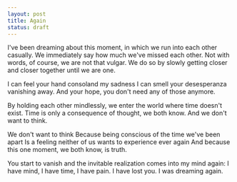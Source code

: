 ```yaml
---
layout: post
title: Again
status: draft
---
```


I've been dreaming about this moment, in which we run into each other casually.
We immediately say how much we've missed each other.
Not with words, of course, we are not that vulgar.
We do so by slowly getting closer and closer together until we are one.

I can feel your hand consoland my sadness
I can smell your desesperanza vanishing away.
And your hope, you don't need any of those anymore.

By holding each other mindlessly,
we enter the world where time doesn't exist.
Time is only a consequence of thought, we both know.
And we don't want to think.

We don't want to think
Because being conscious of the time we've been apart
Is a feeling neither of us wants to experience ever again
And because this one moment, we both know, is truth.

You start to vanish and the invitable realization comes into my mind again:
I have mind, I have time, I have pain.
I have lost you.
I was dreaming again.
